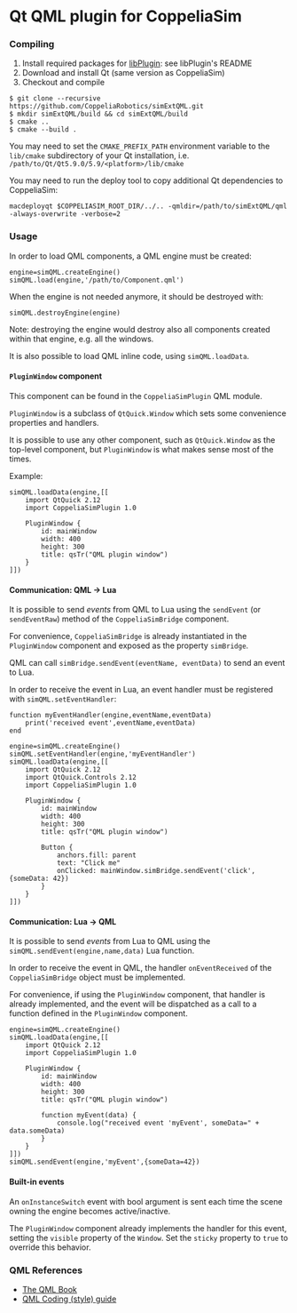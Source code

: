 # Qt QML plugin for CoppeliaSim

### Compiling

1. Install required packages for [libPlugin](https://github.com/CoppeliaRobotics/libPlugin): see libPlugin's README
2. Download and install Qt (same version as CoppeliaSim)
3. Checkout and compile
```
$ git clone --recursive https://github.com/CoppeliaRobotics/simExtQML.git
$ mkdir simExtQML/build && cd simExtQML/build
$ cmake ..
$ cmake --build .
```
You may need to set the `CMAKE_PREFIX_PATH` environment variable to the `lib/cmake` subdirectory of your Qt installation, i.e. `/path/to/Qt/Qt5.9.0/5.9/<platform>/lib/cmake`

You may need to run the deploy tool to copy additional Qt dependencies to CoppeliaSim:
```
macdeployqt $COPPELIASIM_ROOT_DIR/../.. -qmldir=/path/to/simExtQML/qml -always-overwrite -verbose=2
```

### Usage

In order to load QML components, a QML engine must be created:

```
engine=simQML.createEngine()
simQML.load(engine,'/path/to/Component.qml')
```

When the engine is not needed anymore, it should be destroyed with:

```
simQML.destroyEngine(engine)
```

Note: destroying the engine would destroy also all components created within that engine, e.g. all the windows.

It is also possible to load QML inline code, using `simQML.loadData`.

#### `PluginWindow` component

This component can be found in the `CoppeliaSimPlugin` QML module.

`PluginWindow` is a subclass of `QtQuick.Window` which sets some convenience properties and handlers.

It is possible to use any other component, such as `QtQuick.Window` as the top-level component, but `PluginWindow` is what makes sense most of the times.

Example:

```
simQML.loadData(engine,[[
    import QtQuick 2.12
    import CoppeliaSimPlugin 1.0

    PluginWindow {
        id: mainWindow
        width: 400
        height: 300
        title: qsTr("QML plugin window")
    }
]])
```

#### Communication: QML -> Lua

It is possible to send *events* from QML to Lua using the `sendEvent` (or `sendEventRaw`) method of the `CoppeliaSimBridge` component.

For convenience, `CoppeliaSimBridge` is already instantiated in the `PluginWindow` component and exposed as the property `simBridge`.

QML can call `simBridge.sendEvent(eventName, eventData)` to send an event to Lua.

In order to receive the event in Lua, an event handler must be registered with `simQML.setEventHandler`:

```
function myEventHandler(engine,eventName,eventData)
    print('received event',eventName,eventData)
end

engine=simQML.createEngine()
simQML.setEventHandler(engine,'myEventHandler')
simQML.loadData(engine,[[
    import QtQuick 2.12
    import QtQuick.Controls 2.12
    import CoppeliaSimPlugin 1.0

    PluginWindow {
        id: mainWindow
        width: 400
        height: 300
        title: qsTr("QML plugin window")

        Button {
            anchors.fill: parent
            text: "Click me"
            onClicked: mainWindow.simBridge.sendEvent('click', {someData: 42})
        }
    }
]])
```

#### Communication: Lua -> QML

It is possible to send *events* from Lua to QML using the `simQML.sendEvent(engine,name,data)` Lua function.

In order to receive the event in QML, the handler `onEventReceived` of the `CoppeliaSimBridge` object must be implemented.

For convenience, if using the `PluginWindow` component, that handler is already implemented, and the event will be dispatched as a call to a function defined in the `PluginWindow` component.

```
engine=simQML.createEngine()
simQML.loadData(engine,[[
    import QtQuick 2.12
    import CoppeliaSimPlugin 1.0

    PluginWindow {
        id: mainWindow
        width: 400
        height: 300
        title: qsTr("QML plugin window")

        function myEvent(data) {
            console.log("received event 'myEvent', someData=" + data.someData)
        }
    }
]])
simQML.sendEvent(engine,'myEvent',{someData=42})
```

#### Built-in events

An `onInstanceSwitch` event with bool argument is sent each time the scene owning the engine becomes active/inactive.

The `PluginWindow` component already implements the handler for this event, setting the `visible` property of the `Window`. Set the `sticky` property to `true` to override this behavior.

### QML References

- [The QML Book](https://www.qt.io/product/qt6/qml-book)
- [QML Coding (style) guide](https://github.com/Furkanzmc/QML-Coding-Guide)
